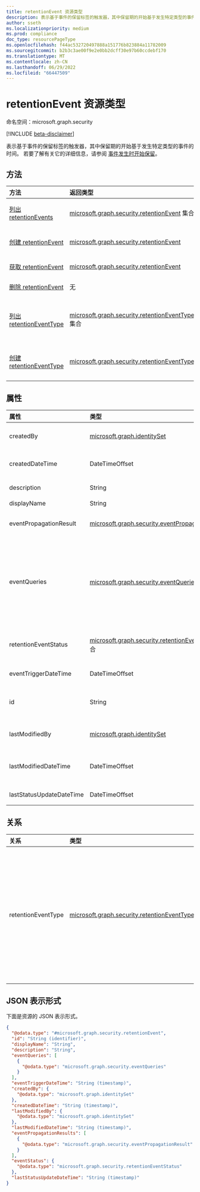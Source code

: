 ```yaml
---
title: retentionEvent 资源类型
description: 表示基于事件的保留标签的触发器，其中保留期的开始基于发生特定类型的事件的时间。
author: sseth
ms.localizationpriority: medium
ms.prod: compliance
doc_type: resourcePageType
ms.openlocfilehash: f44ac532720497888a151776b823884a11782009
ms.sourcegitcommit: b2b3c3ae00f9e2e0bb2dcff30e97b60ccdebf170
ms.translationtype: MT
ms.contentlocale: zh-CN
ms.lasthandoff: 06/29/2022
ms.locfileid: "66447509"
---
```

# <a name="retentionevent-resource-type"></a>retentionEvent 资源类型

命名空间：microsoft.graph.security

[!INCLUDE [beta-disclaimer](../../includes/beta-disclaimer.md)]

表示基于事件的保留标签的触发器，其中保留期的开始基于发生特定类型的事件的时间。
若要了解有关它的详细信息，请参阅 [事件发生时开始保留](/microsoft-365/compliance/event-driven-retention)。


## <a name="methods"></a>方法
|方法|返回类型|说明|
|:---|:---|:---|
|[列出 retentionEvents](../api/security-retentionevent-list.md)|[microsoft.graph.security.retentionEvent](../resources/security-retentionevent.md) 集合|获取 [retentionEvent](../resources/security-retentionevent.md) 对象及其属性的列表。|
|[创建 retentionEvent](../api/security-retentionevent-post.md)|[microsoft.graph.security.retentionEvent](../resources/security-retentionevent.md)|创建新的 [retentionEvent](../resources/security-retentionevent.md) 对象。|
|[获取 retentionEvent](../api/security-retentionevent-get.md)|[microsoft.graph.security.retentionEvent](../resources/security-retentionevent.md)|读取 [retentionEvent](../resources/security-retentionevent.md) 对象的属性和关系。|
|[删除 retentionEvent](../api/security-retentionevent-delete.md)|无|删除 [retentionEvent](../resources/security-retentionevent.md) 对象。|
|[列出 retentionEventType](../api/security-retentioneventtype-list.md)|[microsoft.graph.security.retentionEventType](../resources/security-retentioneventtype.md) 集合|从 exapnd eventType 导航属性获取 retentionEventType 资源。|
|[创建 retentionEventType](../api/security-retentioneventtype-post.md)|[microsoft.graph.security.retentionEventType](../resources/security-retentioneventtype.md)|通过在创建事件时添加相关的 odata 属性来添加 eventType。|


## <a name="properties"></a>属性
|属性|类型|说明|
|:---|:---|:---|
|createdBy|[microsoft.graph.identitySet](/graph/api/resources/identityset)|创建 retentionEvent 的用户。|
|createdDateTime|DateTimeOffset|创建 retentionEvent 的日期时间。|
|description|String|有关事件的可选信息。|
|displayName|String|事件的名称。|
|eventPropagationResult|[microsoft.graph.security.eventPropagationResult](../resources/security-eventpropagationresult.md)|表示已创建事件的成功状态和其他信息。|
|eventQueries|[microsoft.graph.security.eventQueries](../resources/security-eventqueries.md) 集合| 表示与保留事件关联的工作负荷 (SharePoint Online、OneDrive for Business、Exchange Online) 和标识信息。|
|retentionEventStatus|[microsoft.graph.security.retentionEventStatus](../resources/security-retentioneventstatus.md) 集合|创建事件后，向作用域内位置显示事件的状态。|
|eventTriggerDateTime|DateTimeOffset|应触发事件的可选时间。|
|id|String|表示创建 retentionEvent 的用户的唯一 ID。 [entity](/graph/api/resources/entity).|
|lastModifiedBy|[microsoft.graph.identitySet](/graph/api/resources/identityset)|上次修改 retentionEvent 的用户。|
|lastModifiedDateTime|DateTimeOffset|修改 retentionEvent 的最新日期时间。|
|lastStatusUpdateDateTime|DateTimeOffset|上次更新事件状态时。|

## <a name="relationships"></a>关系
|关系|类型|说明|
|:---|:---|:---|
|retentionEventType|[microsoft.graph.security.retentionEventType](../resources/security-retentioneventtype.md)|指定将在创建事件时为使用此事件类型的标签启动保留期的事件。|

## <a name="json-representation"></a>JSON 表示形式
下面是资源的 JSON 表示形式。
<!-- {
  "blockType": "resource",
  "keyProperty": "id",
  "@odata.type": "microsoft.graph.security.retentionEvent",
  "baseType": "microsoft.graph.entity",
  "openType": false
}
-->
``` json
{
  "@odata.type": "#microsoft.graph.security.retentionEvent",
  "id": "String (identifier)",
  "displayName": "String",
  "description": "String",
  "eventQueries": [
    {
      "@odata.type": "microsoft.graph.security.eventQueries"
    }
  ],
  "eventTriggerDateTime": "String (timestamp)",
  "createdBy": {
    "@odata.type": "microsoft.graph.identitySet"
  },
  "createdDateTime": "String (timestamp)",
  "lastModifiedBy": {
    "@odata.type": "microsoft.graph.identitySet"
  },
  "lastModifiedDateTime": "String (timestamp)",
  "eventPropagationResults": [
    {
      "@odata.type": "microsoft.graph.security.eventPropagationResult"
    }
  ],
  "eventStatus": {
    "@odata.type": "microsoft.graph.security.retentionEventStatus"
  },
  "lastStatusUpdateDateTime": "String (timestamp)"
}
```